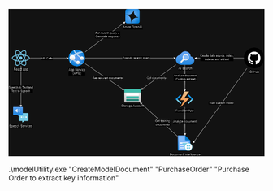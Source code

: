 ![image](./docs/ai-demo.png)

.\modelUtility.exe "CreateModelDocument" "PurchaseOrder" "Purchase Order to extract key information"